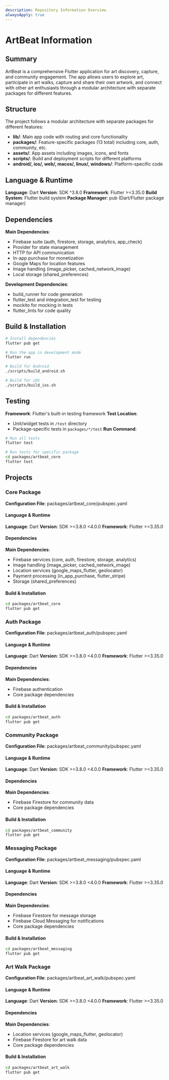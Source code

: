 ```yaml
---
description: Repository Information Overview
alwaysApply: true
---
```


# ArtBeat Information

## Summary

ArtBeat is a comprehensive Flutter application for art discovery, capture, and community engagement. The app allows users to explore art, participate in art walks, capture and share their own artwork, and connect with other art enthusiasts through a modular architecture with separate packages for different features.

## Structure

The project follows a modular architecture with separate packages for different features:

- **lib/**: Main app code with routing and core functionality
- **packages/**: Feature-specific packages (13 total) including core, auth, community, etc.
- **assets/**: App assets including images, icons, and fonts
- **scripts/**: Build and deployment scripts for different platforms
- **android/, ios/, web/, macos/, linux/, windows/**: Platform-specific code

## Language & Runtime

**Language**: Dart
**Version**: SDK ^3.8.0
**Framework**: Flutter >=3.35.0
**Build System**: Flutter build system
**Package Manager**: pub (Dart/Flutter package manager)

## Dependencies

**Main Dependencies**:

- Firebase suite (auth, firestore, storage, analytics, app_check)
- Provider for state management
- HTTP for API communication
- In-app purchase for monetization
- Google Maps for location features
- Image handling (image_picker, cached_network_image)
- Local storage (shared_preferences)

**Development Dependencies**:

- build_runner for code generation
- flutter_test and integration_test for testing
- mockito for mocking in tests
- flutter_lints for code quality

## Build & Installation

```bash
# Install dependencies
flutter pub get

# Run the app in development mode
flutter run

# Build for Android
./scripts/build_android.sh

# Build for iOS
./scripts/build_ios.sh
```

## Testing

**Framework**: Flutter's built-in testing framework
**Test Location**:

- Unit/widget tests in `/test` directory
- Package-specific tests in `packages/*/test`
  **Run Command**:

```bash
# Run all tests
flutter test

# Run tests for specific package
cd packages/artbeat_core
flutter test
```

## Projects

### Core Package

**Configuration File**: packages/artbeat_core/pubspec.yaml

#### Language & Runtime

**Language**: Dart
**Version**: SDK >=3.8.0 <4.0.0
**Framework**: Flutter >=3.35.0

#### Dependencies

**Main Dependencies**:

- Firebase services (core, auth, firestore, storage, analytics)
- Image handling (image_picker, cached_network_image)
- Location services (google_maps_flutter, geolocator)
- Payment processing (in_app_purchase, flutter_stripe)
- Storage (shared_preferences)

#### Build & Installation

```bash
cd packages/artbeat_core
flutter pub get
```

### Auth Package

**Configuration File**: packages/artbeat_auth/pubspec.yaml

#### Language & Runtime

**Language**: Dart
**Version**: SDK >=3.8.0 <4.0.0
**Framework**: Flutter >=3.35.0

#### Dependencies

**Main Dependencies**:

- Firebase authentication
- Core package dependencies

#### Build & Installation

```bash
cd packages/artbeat_auth
flutter pub get
```

### Community Package

**Configuration File**: packages/artbeat_community/pubspec.yaml

#### Language & Runtime

**Language**: Dart
**Version**: SDK >=3.8.0 <4.0.0
**Framework**: Flutter >=3.35.0

#### Dependencies

**Main Dependencies**:

- Firebase Firestore for community data
- Core package dependencies

#### Build & Installation

```bash
cd packages/artbeat_community
flutter pub get
```

### Messaging Package

**Configuration File**: packages/artbeat_messaging/pubspec.yaml

#### Language & Runtime

**Language**: Dart
**Version**: SDK >=3.8.0 <4.0.0
**Framework**: Flutter >=3.35.0

#### Dependencies

**Main Dependencies**:

- Firebase Firestore for message storage
- Firebase Cloud Messaging for notifications
- Core package dependencies

#### Build & Installation

```bash
cd packages/artbeat_messaging
flutter pub get
```

### Art Walk Package

**Configuration File**: packages/artbeat_art_walk/pubspec.yaml

#### Language & Runtime

**Language**: Dart
**Version**: SDK >=3.8.0 <4.0.0
**Framework**: Flutter >=3.35.0

#### Dependencies

**Main Dependencies**:

- Location services (google_maps_flutter, geolocator)
- Firebase Firestore for art walk data
- Core package dependencies

#### Build & Installation

```bash
cd packages/artbeat_art_walk
flutter pub get
```
